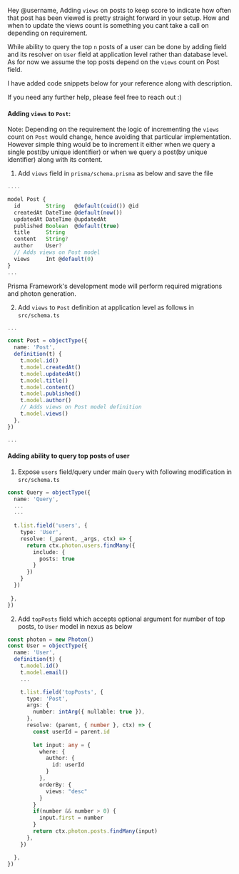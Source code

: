 Hey @username, Adding `views` on posts to keep score to indicate how often that post has been viewed is pretty straight forward in your setup. How and when to update the views count is something you cant take a call on depending on requirement.

While ability to query the top `n` posts of a user can be done by adding field and its resolver on `User` field at application level rather than database level. As for now we assume the top posts depend on the `views` count on Post field.

I have added code snippets below for your reference along with description.

If you need any further help, please feel free to reach out :)


#### Adding `views` to `Post`:  

Note: Depending on the requirement the logic of incrementing the `views` count on `Post` would change, hence avoiding that particular implementation. However simple thing would be to increment it either when we query a single post(by unique identifier) or when we query a post(by unique identifier) along with its content.

1. Add `views` field in `prisma/schema.prisma` as below and save the file

```typescript
....

model Post {
  id        String   @default(cuid()) @id
  createdAt DateTime @default(now())
  updatedAt DateTime @updatedAt
  published Boolean  @default(true)
  title     String
  content   String?
  author    User?
  // Adds views on Post model
  views     Int @default(0)
}
...
```

Prisma Framework's development mode will perform required migrations and photon generation.

2. Add `views` to `Post` definition at application level as follows in `src/schema.ts`

```typescript
...

const Post = objectType({
  name: 'Post',
  definition(t) {
    t.model.id()
    t.model.createdAt()
    t.model.updatedAt()
    t.model.title()
    t.model.content()
    t.model.published()
    t.model.author()
    // Adds views on Post model definition
    t.model.views()
  },
})

...
```
 

#### Adding ability to query top posts of user 

1. Expose  `users` field/query under main `Query` with following modification in `src/schema.ts`

```typescript
const Query = objectType({
  name: 'Query',
  ...
  ...
  
  t.list.field('users', {
    type: 'User',
    resolve: (_parent, _args, ctx) => {
      return ctx.photon.users.findMany({
        include: {
          posts: true
        }
      })
    }
  })
  
 },
})
```

2. Add `topPosts` field which accepts optional argument for number of top posts, to `User` model in nexus as below

```typescript
const photon = new Photon()
const User = objectType({
  name: 'User',
  definition(t) {
    t.model.id()
    t.model.email()
    ...

    t.list.field('topPosts', {
      type: 'Post',
      args: {
        number: intArg({ nullable: true }),
      },
      resolve: (parent, { number }, ctx) => {
        const userId = parent.id
        
        let input: any = {
          where: {
            author: {
              id: userId
            }
          },
          orderBy: {
            views: "desc"
          }
        }
        if(number && number > 0) {
          input.first = number
        }
        return ctx.photon.posts.findMany(input)
      },
    })

  },
})
```